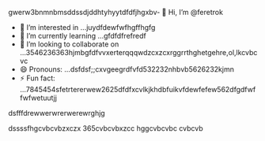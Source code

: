 gwerw3bnmnbmsddssdjddhtyhyytdfdfjhgxbv- 👋 Hi, I’m @feretrok
- 👀 I’m interested in ...juydfdewfwfhgffhgfg
- 🌱 I’m currently learning ...gfdfdfrefredf
- 💞️ I’m looking to collaborate on ...3546236363hjmbgfdfvvxerterqqqwdzcxzcxrggrrthghetgehre,ol,lkcvbcvc
- 😄 Pronouns: ...dsfdsf;;cxvgeegrdfvfd532232nhbvb5626232kjmn
- ⚡ Fun fact: ...7845454sfetrtererwew2625dfdfxcvlkjkhdbfuikvfdewfefew562dfgdfwffwfwetuutjj
<!---2fdguydsfsdfsdfvdfdsdsfile) appears on your GitHub profile.gfffwfeewfwedbvvvvhdggdffd
You can click the Preview link to take a look at your changes.53zxsd666996rtytyrfdgdfgdfasasfswfefewwtdfgfdfgdf
--->dsfffdrewwerwrerwerewrghjg
dssssfhgcvbcvbzxczx
365cvbcvbxzcc
hggcvbcvbc
cvbcvb
